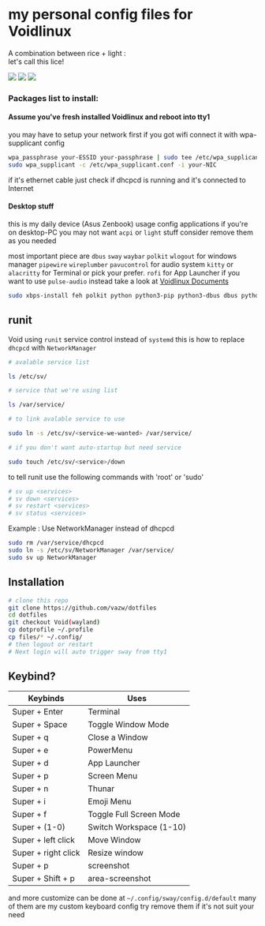# my personal config files for Voidlinux

A combination between rice + light : <br />
let's call this lice!

<img src="https://github.com/vazw/dotfiles/blob/main/screenshot/2.png">
<img src="https://github.com/vazw/dotfiles/blob/main/screenshot/3.png">
<img src="https://github.com/vazw/dotfiles/blob/main/screenshot/1.png">

### Packages list to install:

#### Assume you've fresh installed Voidlinux and reboot into tty1

you may have to setup your network first if you got wifi connect it with wpa-supplicant config

```sh
wpa_passphrase your-ESSID your-passphrase | sudo tee /etc/wpa_supplicant.conf
sudo wpa_supplicant -c /etc/wpa_supplicant.conf -i your-NIC
```

if it's ethernet cable just check if dhcpcd is running and it's connected to Internet

#### Desktop stuff

this is my daily device (Asus Zenbook) usage config applications if you're on desktop-PC you may not want `acpi` or `light` stuff consider remove them as you needed

most important piece are `dbus` `sway` `waybar` `polkit` `wlogout` for windows manager `pipewire` `wireplumber` `pavucontrol` for audio system `kitty` or `alacritty` for Terminal or pick your prefer. `rofi` for App Launcher
if you want to use `pulse-audio` instead take a look at [Voidlinux Documents](https://docs.voidlinux.org/)

```sh
sudo xbps-install feh polkit python python3-pip python3-dbus dbus python3-Cython nodejs sway NetworkManager waybar ranger ueberzug rofi rofi-emoji dunst alacritty acpi light nerd-fonts font-awesome pipewire wireplumber pavucontrol pamixer neovim git firefox btop fastfetch unzip obs tmux xz curl gcc clang pkg-config font-iosevka make Font-TLWG font-adobe-source-code-pro cmake lxappearance breeze-gtk breeze-icons sv-netmount xdg-utils fish wdisplays kitty wlogout slurp wf-recorder wl-copy wl-clipboard
```

## runit

Void using `runit` service control instead of `systemd` this is how to replace `dhcpcd` with `NetworkManager`

```sh
# avalable service list

ls /etc/sv/
```

```sh
# service that we're using list

ls /var/service/
```

```sh
# to link avalable service to use

sudo ln -s /etc/sv/<service-we-wanted> /var/service/
```

```sh
# if you don't want auto-startup but need service

sudo touch /etc/sv/<service>/down
```

to tell runit use the following commands with 'root' or 'sudo'

```sh
# sv up <services>
# sv down <services>
# sv restart <services>
# sv status <services>
```

Example : Use NetworkManager instead of dhcpcd

```sh
sudo rm /var/service/dhcpcd
sudo ln -s /etc/sv/NetworkManager /var/service/
sudo sv up NetworkManager
```

## Installation

```sh
# clone this repo
git clone https://github.com/vazw/dotfiles
cd dotfiles
git checkout Void(wayland)
cp dotprofile ~/.profile
cp files/* ~/.config/
# then logout or restart
# Next login will auto trigger sway from tty1
```

## Keybind?

| Keybinds            | Uses                    |
| ------------------- | ----------------------- |
| Super + Enter       | Terminal                |
| Super + Space       | Toggle Window Mode      |
| Super + q           | Close a Window          |
| Super + e           | PowerMenu               |
| Super + d           | App Launcher            |
| Super + p           | Screen Menu             |
| Super + n           | Thunar                  |
| Super + i           | Emoji Menu              |
| Super + f           | Toggle Full Screen Mode |
| Super + (1-0)       | Switch Workspace (1-10) |
| Super + left click  | Move Window             |
| Super + right click | Resize window           |
| Super + p           | screenshot              |
| Super + Shift + p   | area-screenshot         |

and more customize can be done at `~/.config/sway/config.d/default`
many of them are my custom keyboard config try remove them if it's not suit your need
